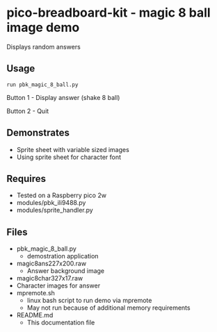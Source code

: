 # pico-breadboard-kit - magic 8 ball image demo

Displays random answers

## Usage

```
run pbk_magic_8_ball.py
```

Button 1 - Display answer (shake 8 ball)

Button 2 - Quit

## Demonstrates

- Sprite sheet with variable sized images
- Using sprite sheet for character font

## Requires

- Tested on a Raspberry pico 2w
- modules/pbk_ili9488.py
- modules/sprite_handler.py

## Files

- pbk_magic_8_ball.py
  - demostration application
- magic8ans227x200.raw
  - Answer background image
- magic8char327x17.raw
 - Character images for answer
- mpremote.sh
  - linux bash script to run demo via mpremote
  - May not run because of additional memory requirements
- README.md
  - This documentation file
